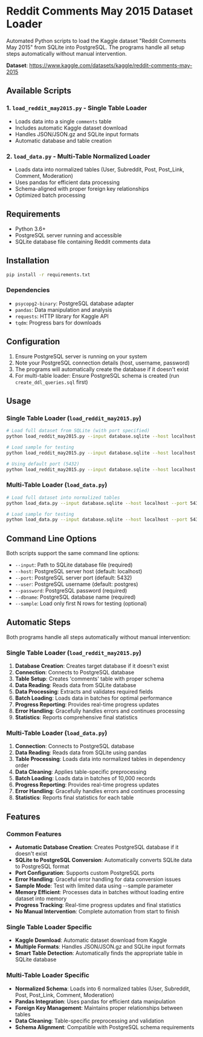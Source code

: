 # Reddit Comments May 2015 Dataset Loader

Automated Python scripts to load the Kaggle dataset "Reddit Comments May 2015" from SQLite into PostgreSQL. The programs handle all setup steps automatically without manual intervention.

**Dataset**: https://www.kaggle.com/datasets/kaggle/reddit-comments-may-2015

## Available Scripts

### 1. `load_reddit_may2015.py` - Single Table Loader
- Loads data into a single `comments` table
- Includes automatic Kaggle dataset download
- Handles JSON/JSON.gz and SQLite input formats
- Automatic database and table creation

### 2. `load_data.py` - Multi-Table Normalized Loader
- Loads data into normalized tables (User, Subreddit, Post, Post_Link, Comment, Moderation)
- Uses pandas for efficient data processing
- Schema-aligned with proper foreign key relationships
- Optimized batch processing

## Requirements

- Python 3.6+
- PostgreSQL server running and accessible
- SQLite database file containing Reddit comments data

## Installation

```bash
pip install -r requirements.txt
```

### Dependencies
- `psycopg2-binary`: PostgreSQL database adapter
- `pandas`: Data manipulation and analysis
- `requests`: HTTP library for Kaggle API
- `tqdm`: Progress bars for downloads

## Configuration

1. Ensure PostgreSQL server is running on your system
2. Note your PostgreSQL connection details (host, username, password)
3. The programs will automatically create the database if it doesn't exist
4. For multi-table loader: Ensure PostgreSQL schema is created (run `create_ddl_queries.sql` first)

## Usage

### Single Table Loader (`load_reddit_may2015.py`)

```bash
# Load full dataset from SQLite (with port specified)
python load_reddit_may2015.py --input database.sqlite --host localhost --port 5432 --user postgres --password mypass --dbname redditdb

# Load sample for testing
python load_reddit_may2015.py --input database.sqlite --host localhost --port 5432 --user postgres --password mypass --dbname redditdb --sample 1000

# Using default port (5432)
python load_reddit_may2015.py --input database.sqlite --host localhost --user postgres --password mypass --dbname redditdb
```

### Multi-Table Loader (`load_data.py`)

```bash
# Load full dataset into normalized tables
python load_data.py --input database.sqlite --host localhost --port 5432 --user postgres --password mypass --dbname redditdb

# Load sample for testing
python load_data.py --input database.sqlite --host localhost --port 5432 --user postgres --password mypass --dbname redditdb --sample 1000
```

## Command Line Options

Both scripts support the same command line options:

- `--input`: Path to SQLite database file (required)
- `--host`: PostgreSQL server host (default: localhost)
- `--port`: PostgreSQL server port (default: 5432)
- `--user`: PostgreSQL username (default: postgres)
- `--password`: PostgreSQL password (required)
- `--dbname`: PostgreSQL database name (required)
- `--sample`: Load only first N rows for testing (optional)

## Automatic Steps

Both programs handle all steps automatically without manual intervention:

### Single Table Loader (`load_reddit_may2015.py`)
1. **Database Creation**: Creates target database if it doesn't exist
2. **Connection**: Connects to PostgreSQL database
3. **Table Setup**: Creates 'comments' table with proper schema
4. **Data Reading**: Reads data from SQLite database
5. **Data Processing**: Extracts and validates required fields
6. **Batch Loading**: Loads data in batches for optimal performance
7. **Progress Reporting**: Provides real-time progress updates
8. **Error Handling**: Gracefully handles errors and continues processing
9. **Statistics**: Reports comprehensive final statistics

### Multi-Table Loader (`load_data.py`)
1. **Connection**: Connects to PostgreSQL database
2. **Data Reading**: Reads data from SQLite using pandas
3. **Table Processing**: Loads data into normalized tables in dependency order
4. **Data Cleaning**: Applies table-specific preprocessing
5. **Batch Loading**: Loads data in batches of 10,000 records
6. **Progress Reporting**: Provides real-time progress updates
7. **Error Handling**: Gracefully handles errors and continues processing
8. **Statistics**: Reports final statistics for each table

## Features

### Common Features
- **Automatic Database Creation**: Creates PostgreSQL database if it doesn't exist
- **SQLite to PostgreSQL Conversion**: Automatically converts SQLite data to PostgreSQL format
- **Port Configuration**: Supports custom PostgreSQL ports
- **Error Handling**: Graceful error handling for data conversion issues
- **Sample Mode**: Test with limited data using --sample parameter
- **Memory Efficient**: Processes data in batches without loading entire dataset into memory
- **Progress Tracking**: Real-time progress updates and final statistics
- **No Manual Intervention**: Complete automation from start to finish

### Single Table Loader Specific
- **Kaggle Download**: Automatic dataset download from Kaggle
- **Multiple Formats**: Handles JSON/JSON.gz and SQLite input formats
- **Smart Table Detection**: Automatically finds the appropriate table in SQLite database

### Multi-Table Loader Specific
- **Normalized Schema**: Loads into 6 normalized tables (User, Subreddit, Post, Post_Link, Comment, Moderation)
- **Pandas Integration**: Uses pandas for efficient data manipulation
- **Foreign Key Management**: Maintains proper relationships between tables
- **Data Cleaning**: Table-specific preprocessing and validation
- **Schema Alignment**: Compatible with PostgreSQL schema requirements
